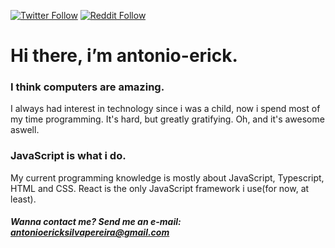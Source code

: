 [![Twitter Follow](https://img.shields.io/twitter/follow/im_antonioerick?label=Follow&logo=twitter)](https://twitter.com/im_antonioerick)
[![Reddit Follow](https://img.shields.io/twitter/follow/im_antonioerick?label=Follow&logo=reddit)](https://www.reddit.com/user/antonio-erick)

# Hi there, i’m antonio-erick.

### I think computers are amazing. 
I always had interest in technology since i was a child, now i spend most of my time programming. It's hard, but greatly gratifying. Oh, and it's awesome aswell.
### JavaScript is what i do.
My current programming knowledge is mostly about JavaScript, Typescript, HTML and CSS. React is the only JavaScript framework i use(for now, at least). 

##### Wanna contact me? Send me an e-mail: antonioericksilvapereira@gmail.com
